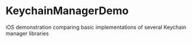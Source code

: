 # KeychainManagerDemo
 iOS demonstration comparing basic implementations of several Keychain manager libraries
